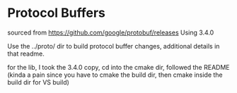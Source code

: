 # Protocol Buffers
sourced from https://github.com/google/protobuf/releases
Using 3.4.0

Use the ../proto/ dir to build protocol buffer changes, additional details in that readme.

for the lib, I took the 3.4.0 copy, cd into the cmake dir, followed the README (kinda a pain since you have to cmake the build dir, then cmake inside the build dir for VS build)